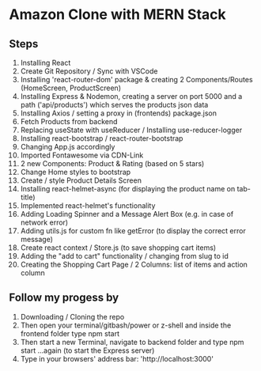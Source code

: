 # Amazon Clone with MERN Stack

## Steps

1. Installing React
2. Create Git Repository / Sync with VSCode
3. Installing 'react-router-dom' package & creating 2 Components/Routes (HomeScreen, ProductScreen)
4. Installing Express & Nodemon, creating a server on port 5000 and a path ('api/products') which serves the products json data
5. Installing Axios / setting a proxy in (frontends) package.json
6. Fetch Products from backend
7. Replacing useState with useReducer / Installing use-reducer-logger
8. Installing react-bootstrap / react-router-bootstrap
9. Changing App.js accordingly
10. Imported Fontawesome via CDN-Link
11. 2 new Components: Product & Rating (based on 5 stars)
12. Change Home styles to bootstrap
13. Create / style Product Details Screen
14. Installing react-helmet-async (for displaying the product name on tab-title)
15. Implemented react-helmet's functionality
16. Adding Loading Spinner and a Message Alert Box (e.g. in case of network error)
17. Adding utils.js for custom fn like getError (to display the correct error message)
18. Create react context / Store.js (to save shopping cart items)
19. Adding the "add to cart" functionality / changing from slug to id
20. Creating the Shopping Cart Page / 2 Columns: list of items and action column

## Follow my progess by

1. Downloading / Cloning the repo
2. Then open your terminal/gitbash/power or z-shell and inside the frontend folder type
   npm start
3. Then start a new Terminal, navigate to backend folder and type
   npm start
   ...again (to start the Express server)
4. Type in your browsers' address bar: 'http://localhost:3000'
